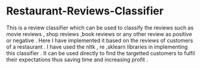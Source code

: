 # Restaurant-Reviews-Classifier
This is a review classifier which can be used to classify the reviews such as movie reviews  , shop reviews ,book reviews or any other review as positive or negative . Here I have implemented it based on the reviews of customers of a restaurant . I have used the nltk , re ,sklearn libraries in implementing this classifier . It can be used directly to find the targetted customers to fulfil their expectations 
thus saving time and increasing profit . 
